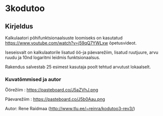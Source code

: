 # 3kodutoo

## Kirjeldus

Kalkulaatori põhifunktsionaalsuste loomiseks on kasutatud https://www.youtube.com/watch?v=j59qQ7YWLxw õpetusvideot.

Iseseisvalt on kalkulaatorile lisatud öö-ja päevarežiim, lisatud ruutjuure, arvu ruudu ja 10nd logaritmi leidmis funktsionaalsus.

Rakendus salvestab 25 esimest kasutaja poolt tehtud arvutust lokaalselt.

### Kuvatõmmised ja autor

Öörežiim : https://pasteboard.co/J5aZVhJ.png

Päevarežiim : https://pasteboard.co/J5b0Aau.png

Autor: Rene Raidmaa (http://www.tlu.ee/~reinra/kodutoo3-rev3/)
